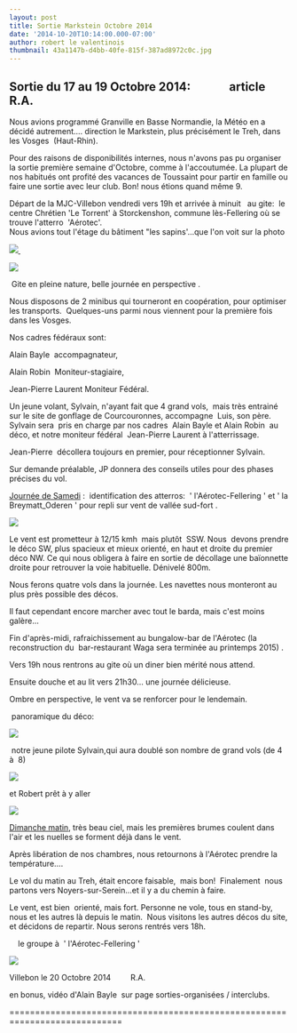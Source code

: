```yaml
---
layout: post
title: Sortie Markstein Octobre 2014
date: '2014-10-20T10:14:00.000-07:00'
author: robert le valentinois
thumbnail: 43a1147b-d4bb-40fe-815f-387ad8972c0c.jpg
---
```

## **Sortie du 17 au 19 Octobre 2014:** &nbsp;&nbsp;&nbsp;&nbsp;&nbsp;&nbsp;&nbsp;&nbsp;&nbsp;&nbsp;&nbsp;&nbsp; article&nbsp; R.A.
Nous avions programmé Granville en Basse Normandie, la Météo en a décidé autrement.... direction le Markstein, plus précisément le Treh, dans les Vosges&nbsp; (Haut-Rhin).  
  
Pour des raisons de disponibilités internes, nous n'avons pas pu organiser la sortie première semaine d'Octobre, comme à l'accoutumée. La plupart de nos habitués ont profité des vacances de Toussaint pour partir en famille ou faire une sortie avec leur club. Bon! nous étions quand même 9.  
  
Départ de la MJC-Villebon vendredi vers 19h et arrivée à minuit&nbsp;&nbsp; au gite:&nbsp; le centre Chrétien 'Le Torrent' à Storckenshon, commune lès-Fellering où se trouve l'atterro&nbsp; 'Aérotec'.  
Nous avions tout l'étage du bâtiment "les sapins'...que l'on voit sur la photo  

[![](b4335fcd-cc17-49b9-b5c1-ed59bb498dbd.jpg)&nbsp;](b4335fcd-cc17-49b9-b5c1-ed59bb498dbd.jpg)

[![](48f1c714-6536-406e-ac51-7ceed703e293.jpg)](48f1c714-6536-406e-ac51-7ceed703e293.jpg)
  

 &nbsp;Gite en pleine nature, belle journée en perspective .

  

 Nous disposons de 2 minibus qui tourneront en coopération, pour optimiser les transports.&nbsp; Quelques-uns parmi nous viennent pour la première fois dans les Vosges.

 Nos cadres fédéraux sont:

 Alain Bayle&nbsp; accompagnateur,

 Alain Robin&nbsp; Moniteur-stagiaire,

 Jean-Pierre Laurent Moniteur Fédéral.

  

 Un jeune volant, Sylvain, n'ayant fait que 4 grand vols,&nbsp; mais très entrainé sur le site de gonflage de Courcouronnes, accompagne&nbsp; Luis, son père.&nbsp; Sylvain sera&nbsp; pris en charge par nos cadres&nbsp; Alain Bayle et Alain Robin&nbsp; au déco, et notre moniteur fédéral&nbsp; Jean-Pierre Laurent à l'atterrissage.

 Jean-Pierre&nbsp; décollera toujours en premier, pour réceptionner Sylvain.&nbsp;

 Sur demande préalable, JP donnera des conseils utiles pour des phases précises du vol.&nbsp;

  

<u>Journée de Samedi</u> :&nbsp; identification des atterros:&nbsp; ' l'Aérotec-Fellering ' et ' la Breymatt\_Oderen ' pour repli sur vent de vallée sud-fort .

[![](a8042eca-01af-4804-9bd2-42ead19d432e.jpg)](a8042eca-01af-4804-9bd2-42ead19d432e.jpg)

  

  

 Le vent est prometteur à 12/15 kmh&nbsp; mais plutôt&nbsp; SSW. Nous&nbsp; devons prendre le déco SW, plus spacieux et mieux orienté, en haut et droite du premier déco NW. Ce qui nous obligera à faire en sortie de décollage une baïonnette droite pour retrouver la voie habituelle. Dénivelé 800m.

 Nous ferons quatre vols dans la journée. Les navettes nous monteront au plus près possible des décos.

 Il faut cependant encore marcher avec tout le barda, mais c'est moins galère...

  

 Fin d'après-midi, rafraichissement au bungalow-bar de l'Aérotec (la reconstruction du&nbsp; bar-restaurant Waga sera terminée au printemps 2015) .

 Vers 19h nous rentrons au gite où un diner bien mérité nous attend.

 Ensuite douche et au lit vers 21h30... une journée délicieuse.

  

 Ombre en perspective, le vent va se renforcer pour le lendemain.

  

&nbsp;panoramique du déco:  

[![](3c6f46f8-26d1-4734-9579-e360dcd2abda.jpg)](3c6f46f8-26d1-4734-9579-e360dcd2abda.jpg)
  

  

 &nbsp;notre jeune pilote Sylvain,qui aura doublé son nombre de grand vols (de 4 à&nbsp; 8)

[![](74884f48-1c16-457d-82d7-2beb7908de5b.jpg)](74884f48-1c16-457d-82d7-2beb7908de5b.jpg)
  
et Robert prêt à y aller  

[![](5a7f15cc-4487-4be1-9293-bd029ad490bf.jpg)](5a7f15cc-4487-4be1-9293-bd029ad490bf.jpg)

  

  

  

<u>Dimanche matin</u>, très beau ciel, mais les premières brumes coulent dans l'air et les nuelles se forment déjà dans le vent.

 Après libération de nos chambres, nous retournons à l'Aérotec prendre la température....

  

 Le vol du matin au Treh, était encore faisable,&nbsp; mais bon!&nbsp; Finalement&nbsp; nous partons vers Noyers-sur-Serein...et il y a du chemin à faire.

 Le vent, est bien&nbsp; orienté, mais fort. Personne ne vole, tous en stand-by, nous et les autres là depuis le matin.&nbsp; Nous visitons les autres décos du site, et décidons de repartir. Nous serons rentrés vers 18h.

  

 &nbsp;&nbsp;&nbsp; le groupe à&nbsp; ' l'Aérotec-Fellering '

[![](25bf87e8-1692-4fec-b330-a07341f8eaa1.jpg)](25bf87e8-1692-4fec-b330-a07341f8eaa1.jpg)
  
  
Villebon le 20 Octobre 2014&nbsp;&nbsp;&nbsp;&nbsp;&nbsp;&nbsp;&nbsp;&nbsp; R.A.  
  
en bonus, vidéo d'Alain Bayle&nbsp; sur page sorties-organisées / interclubs.  
  
  
============================================================================  

  

  
  
  
